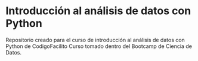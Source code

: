 # Introducción al análisis de datos con Python

Repositorio creado para el curso de introducción al análisis de datos con Python de CodigoFacilito
Curso tomado dentro del Bootcamp de Ciencia de Datos.